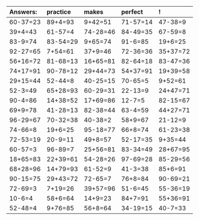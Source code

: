 | Answers: | practice | makes | perfect | ! |
| :--- | :--- | :--- | :--- | :--- |
| 60-37=23 | 89+4=93 | 9+42=51 | 71-57=14 | 47-38=9 | 
| 39+4=43 | 61-57=4 | 74-28=46 | 84-49=35 | 67-59=8 | 
| 83-9=74 | 83-54=29 | 9+65=74 | 91-6=85 | 19+6=25 | 
| 92-27=65 | 7+54=61 | 37+9=46 | 72-36=36 | 35+37=72 | 
| 56+16=72 | 81-68=13 | 16+65=81 | 82-64=18 | 83-47=36 | 
| 74+17=91 | 90-78=12 | 29+44=73 | 54+37=91 | 19+39=58 | 
| 29+15=44 | 52-44=8 | 40-25=15 | 70-65=5 | 9+52=61 | 
| 52-3=49 | 65+28=93 | 60-29=31 | 22-13=9 | 24+47=71 | 
| 90-4=86 | 14+38=52 | 17+69=86 | 12-7=5 | 82-15=67 | 
| 69+9=78 | 41-28=13 | 82-38=44 | 63-4=59 | 44+27=71 | 
| 96-29=67 | 70-32=38 | 40-38=2 | 58+9=67 | 21-12=9 | 
| 74-66=8 | 19+6=25 | 95-18=77 | 66+8=74 | 61-23=38 | 
| 72-53=19 | 20-9=11 | 49+8=57 | 52-17=35 | 9+35=44 | 
| 60-57=3 | 96-89=7 | 25+56=81 | 83-34=49 | 28+67=95 | 
| 18+65=83 | 22+39=61 | 54-28=26 | 97-69=28 | 85-29=56 | 
| 68+28=96 | 14+79=93 | 61-52=9 | 41-3=38 | 85+6=91 | 
| 90-15=75 | 29+43=72 | 72-65=7 | 76+8=84 | 90-69=21 | 
| 72-69=3 | 7+19=26 | 39+57=96 | 51-6=45 | 55-36=19 | 
| 10-6=4 | 58+6=64 | 14+9=23 | 84+7=91 | 55+36=91 | 
| 52-48=4 | 9+76=85 | 56+8=64 | 34-19=15 | 40-7=33 | 
